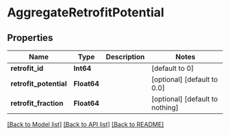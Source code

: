 # AggregateRetrofitPotential


## Properties
Name | Type | Description | Notes
------------ | ------------- | ------------- | -------------
**retrofit_id** | **Int64** |  | [default to 0]
**retrofit_potential** | **Float64** |  | [optional] [default to 0.0]
**retrofit_fraction** | **Float64** |  | [optional] [default to nothing]


[[Back to Model list]](../README.md#models) [[Back to API list]](../README.md#api-endpoints) [[Back to README]](../README.md)


